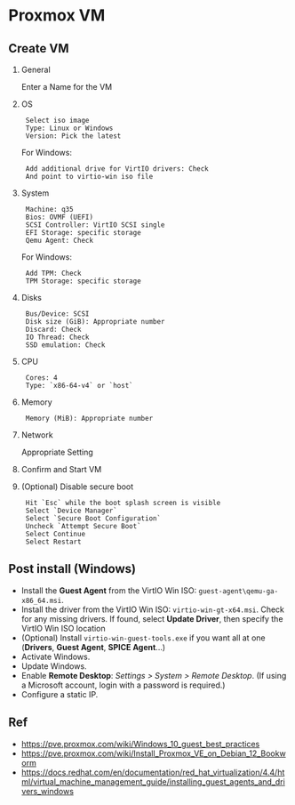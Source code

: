 # Proxmox VM

## Create VM

1. General

    Enter a Name for the VM

1. OS

        Select iso image
        Type: Linux or Windows
        Version: Pick the latest
    For Windows:

        Add additional drive for VirtIO drivers: Check
        And point to virtio-win iso file
1. System

        Machine: q35
        Bios: OVMF (UEFI)
        SCSI Controller: VirtIO SCSI single
        EFI Storage: specific storage
        Qemu Agent: Check
    For Windows:

        Add TPM: Check
        TPM Storage: specific storage

1. Disks

        Bus/Device: SCSI
        Disk size (GiB): Appropriate number
        Discard: Check
        IO Thread: Check
        SSD emulation: Check
1. CPU

        Cores: 4
        Type: `x86-64-v4` or `host`

1. Memory

        Memory (MiB): Appropriate number

1. Network

    Appropriate Setting

1. Confirm and Start VM
1. (Optional) Disable secure boot

        Hit `Esc` while the boot splash screen is visible
        Select `Device Manager`
        Select `Secure Boot Configuration`
        Uncheck `Attempt Secure Boot`
        Select Continue
        Select Restart

## Post install (Windows)
- Install the **Guest Agent** from the VirtIO Win ISO: `guest-agent\qemu-ga-x86_64.msi`.
- Install the driver from the VirtIO Win ISO: `virtio-win-gt-x64.msi`. Check for any missing drivers. If found, select **Update Driver**, then specify the VirtIO Win ISO location
- (Optional) Install `virtio-win-guest-tools.exe` if you want all at one (**Drivers**, **Guest Agent**, **SPICE Agent**...)
- Activate Windows.
- Update Windows.
- Enable **Remote Desktop**: *Settings > System > Remote Desktop*. (If using a Microsoft account, login with a password is required.)
- Configure a static IP.

## Ref
- https://pve.proxmox.com/wiki/Windows_10_guest_best_practices
- https://pve.proxmox.com/wiki/Install_Proxmox_VE_on_Debian_12_Bookworm
- https://docs.redhat.com/en/documentation/red_hat_virtualization/4.4/html/virtual_machine_management_guide/installing_guest_agents_and_drivers_windows